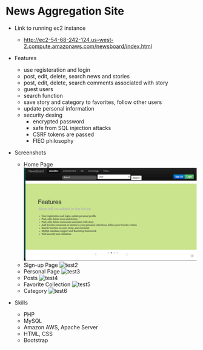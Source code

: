 # News Aggregation Site


+ Link to running ec2 instance
  - http://ec2-54-68-242-124.us-west-2.compute.amazonaws.com/newsboard/index.html

+ Features
  - use registeration and login
  - post, edit, delete, search news and stories
  - post, edit, delete, search comments associated with story
  - guest users
  - search function
  - save story and category to favorites, follow other users
  - update personal information
  - security desing
    + encrypted password
    + safe from SQL injection attacks
    + CSRF tokens are passed
    + FIEO philosophy 

+ Screenshots
  - Home Page
    ![test1](images/mainpage.png)
  - Sign-up Page
    ![test2](/images/signup.png)
  - Personal Page
    ![test3](/images/person.png)
  - Posts
    ![test4](/images/story.png)
  - Favorite Collection
    ![test5](/images/favorite.png)
  - Category
    ![test6](/images/category.png)
  
+ Skills
  - PHP
  - MySQL
  - Amazon AWS, Apache Server
  - HTML, CSS
  - Bootstrap